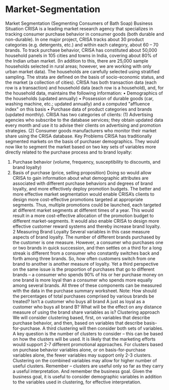 # Market-Segmentation
Market Segmentation (Segmenting Consumers of Bath Soap)
Business Situation
CRISA is a leading market research agency that specializes in tracking consumer purchase behavior in consumer goods (both durable and non-durable). In one major project, CRISA tracks about 30 product categories (e.g. detergents, etc.) and within each category, about 60 – 70 brands. To track purchase behavior, CRISA has constituted about 50,000 household panels in 105 cities and towns in India, covering about 80% of the Indian urban market. (In addition to this, there are 25,000 sample households selected in rural areas; however, we are working with only urban market data). The households are carefully selected using stratified sampling. The strata are defined on the basis of socio-economic status, and the market (a collection of cities).
CRISA has both transaction data (each row is a transaction) and household data (each row is a household), and, for the household data, maintains the following information:
• Demographics of the households (updated annually)
• Possession of durable goods (car, washing machine, etc.; updated annually) and a computed "affluence index" on this basis
• Purchase data of product categories and brands (updated monthly).
CRISA has two categories of clients: (1) Advertising agencies who subscribe to the database services; they obtain updated data every month and use it to advise their clients on advertising and promotion strategies. (2) Consumer goods manufacturers who monitor their market share using the CRISA database.
Key Problems
CRISA has traditionally segmented markets on the basis of purchaser demographics. They would now like to segment the market based on two key sets of variables more directly related to the purchase process and to brand loyalty:
1. Purchase behavior (volume, frequency, susceptibility to discounts, and brand loyalty)
2. Basis of purchase (price, selling proposition)
Doing so would allow CRISA to gain information about what demographic attributes are associated with different purchase behaviors and degrees of brand loyalty, and more effectively deploy promotion budgets.
The better and more effective market segmentation would enable CRISA’s clients to design more cost-effective promotions targeted at appropriate segments. Thus, multiple promotions could be launched, each targeted at different market segments at different times of a year. This would result in a more cost-effective allocation of the promotion budget to different market-segments. It would also enable CRISA to design more effective customer reward systems and thereby increase brand loyalty.
2
Measuring Brand Loyalty
Several variables in this case measure aspects of brand loyalty. The number of different brands purchased by the customer is one measure. However, a consumer who purchases one or two brands in quick succession, and then settles on a third for a long streak is different from a consumer who constantly switches back and forth among three brands. So, how often customers switch from one brand to another is another measure of loyalty. Yet a third perspective on the same issue is the proportion of purchases that go to different brands – a consumer who spends 90% of his or her purchase money on one brand is more loyal than a consumer who spends more equally among several brands.
All three of these components can be measured with the data in the purchase summary worksheet.
Note: How should the percentages of total purchases comprised by various brands be treated? Isn’t a customer who buys all brand A just as loyal as a customer who buys all brand B? What will be the effect on any distance measure of using the brand share variables as is?
Clustering approach
We will consider clustering based, first, on variables that describe purchase behavior, and then, based on variables that describe basis-for-purchase. A third clustering will then consider both sets of variables. A key question is the number of clusters to consider – this can be based on how the clusters will be used. It is likely that the marketing efforts would support 2-7 different promotional approaches. For clusters based on purchase behavior variables alone, or on basis-for-purchase variables alone, the fewer variables may support only 2-3 clusters. Clustering on the combined variables may allow for higher number of useful clusters.
Remember – clusters are useful only so far as they carry a useful interpretation. And remember the business goal. Given the business goal, it is useful to consider demographic variables in addition to the variables used in clustering, for effective interpretation.
